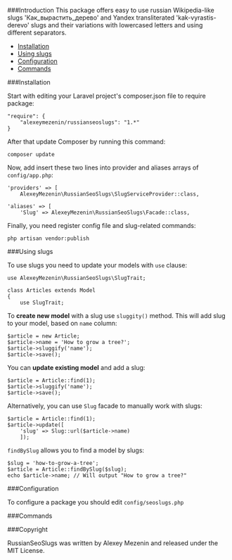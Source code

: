 
###Introduction
This package offers easy to use russian Wikipedia-like slugs 'Как\_вырастить\_дерево' and Yandex transliterated 'kak-vyrastis-derevo' slugs and their variations with lowercased letters and using different separators.

* [Installation](#Installation)
* [Using slugs](#Using-slugs)
* [Configuration](#Configuration)
* [Commands](#Commands)


<a name="Installation"></a>
###Installation

Start with editing your Laravel project's composer.json file to require package:

```
"require": {
    "alexeymezenin/russianseoslugs": "1.*"
}
```

After that update Composer by running this command:

```
composer update
```

Now, add insert these two lines into provider and aliases arrays of `config/app.php`:

```
'providers' => [
    AlexeyMezenin\RussianSeoSlugs\SlugServiceProvider::class,

'aliases' => [
    'Slug' => AlexeyMezenin\RussianSeoSlugs\Facade::class,
```

Finally, you need register config file and slug-related commands:
```
php artisan vendor:publish
```


<a name="Using-slugs"></a>
###Using slugs

To use slugs you need to update your models with `use` clause:

```
use AlexeyMezenin\RussianSeoSlugs\SlugTrait;

class Articles extends Model
{
    use SlugTrait;
```

To **create new model** with a slug use `sluggity()` method. This will add slug to your model, based on `name` column:

```
$article = new Article;
$article->name = 'How to grow a tree?';
$article->sluggify('name');
$article->save();
```

You can **update existing model** and add a slug:
```
$article = Article::find(1);
$article->sluggify('name');
$article->save();
```

Alternatively, you can use `Slug` facade to manually work with slugs:
```
$article = Article::find(1);
$article->update([
    'slug' => Slug::url($article->name)
    ]);
```

`findBySlug` allows you to find a model by slugs:
```
$slug = 'how-to-grow-a-tree';
$article = Article::findBySlug($slug);
echo $article->name; // Will output "How to grow a tree?"
```


<a name="Configuration"></a>
###Configuration

To configure a package you should edit `config/seoslugs.php`


<a name="Commands"></a>
###Commands



###Copyright

RussianSeoSlugs was written by Alexey Mezenin and released under the MIT License.